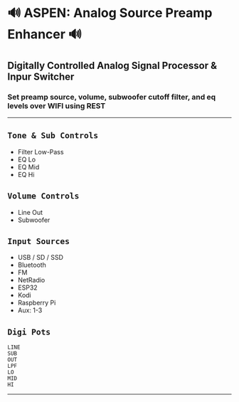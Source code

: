 # 🔊 ASPEN: Analog Source Preamp Enhancer 🔊
## Digitally Controlled Analog Signal Processor & Inpur Switcher
### Set preamp source, volume, subwoofer cutoff filter, and eq levels over WIFI using REST

---

## `Tone & Sub Controls`
* Filter Low-Pass
* EQ Lo
* EQ Mid
* EQ Hi

## `Volume Controls`
* Line Out
* Subwoofer

## `Input Sources`
* USB / SD / SSD
* Bluetooth
* FM
* NetRadio
* ESP32
* Kodi
* Raspberry Pi
* Aux: 1-3

## `Digi Pots`

    LINE
    SUB
    OUT
    LPF
    LO
    MID
    HI

---
